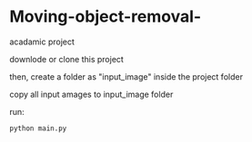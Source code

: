 # Moving-object-removal-
acadamic project

downlode or clone this project

then, create a folder as "input_image" inside the project folder

copy all input amages to input_image folder

run:

    python main.py
